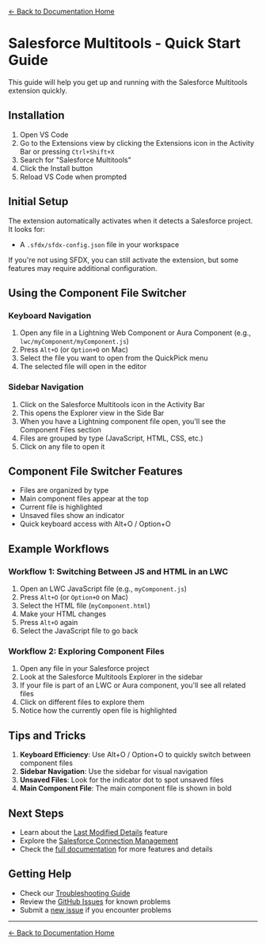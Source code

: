 [← Back to Documentation Home](./index.md)

# Salesforce Multitools - Quick Start Guide

This guide will help you get up and running with the Salesforce Multitools extension quickly.

## Installation

1. Open VS Code
2. Go to the Extensions view by clicking the Extensions icon in the Activity Bar or pressing `Ctrl+Shift+X`
3. Search for "Salesforce Multitools"
4. Click the Install button
5. Reload VS Code when prompted

## Initial Setup

The extension automatically activates when it detects a Salesforce project. It looks for:

- A `.sfdx/sfdx-config.json` file in your workspace

If you're not using SFDX, you can still activate the extension, but some features may require additional configuration.

## Using the Component File Switcher

### Keyboard Navigation

1. Open any file in a Lightning Web Component or Aura Component (e.g., `lwc/myComponent/myComponent.js`)
2. Press `Alt+O` (or `Option+O` on Mac)
3. Select the file you want to open from the QuickPick menu
4. The selected file will open in the editor

### Sidebar Navigation

1. Click on the Salesforce Multitools icon in the Activity Bar
2. This opens the Explorer view in the Side Bar
3. When you have a Lightning component file open, you'll see the Component Files section
4. Files are grouped by type (JavaScript, HTML, CSS, etc.)
5. Click on any file to open it

## Component File Switcher Features

- Files are organized by type
- Main component files appear at the top
- Current file is highlighted
- Unsaved files show an indicator
- Quick keyboard access with Alt+O / Option+O

## Example Workflows

### Workflow 1: Switching Between JS and HTML in an LWC

1. Open an LWC JavaScript file (e.g., `myComponent.js`)
2. Press `Alt+O` (or `Option+O` on Mac)
3. Select the HTML file (`myComponent.html`)
4. Make your HTML changes
5. Press `Alt+O` again
6. Select the JavaScript file to go back

### Workflow 2: Exploring Component Files

1. Open any file in your Salesforce project
2. Look at the Salesforce Multitools Explorer in the sidebar
3. If your file is part of an LWC or Aura component, you'll see all related files
4. Click on different files to explore them
5. Notice how the currently open file is highlighted

## Tips and Tricks

1. **Keyboard Efficiency**: Use Alt+O / Option+O to quickly switch between component files
2. **Sidebar Navigation**: Use the sidebar for visual navigation
3. **Unsaved Files**: Look for the indicator dot to spot unsaved files
4. **Main Component File**: The main component file is shown in bold

## Next Steps

- Learn about the [Last Modified Details](./features/last-modified-details.md) feature
- Explore the [Salesforce Connection Management](./features/connection-management.md)
- Check the [full documentation](./index.md) for more features and details

## Getting Help

- Check our [Troubleshooting Guide](./troubleshooting.md)
- Review the [GitHub Issues](https://github.com/yourusername/salesforce-multitools-3/issues) for known problems
- Submit a [new issue](https://github.com/yourusername/salesforce-multitools-3/issues/new) if you encounter problems

---

[← Back to Documentation Home](./index.md) 